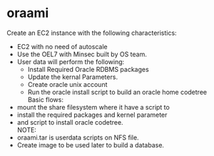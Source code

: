# oraami   
Create an EC2 instance with the following characteristics:
  - EC2 with no need of autoscale
  - Use the OEL7 with Minsec built by OS team.
  - User data will perform the following:
    - Install Required Oracle RDBMS packages
    - Update the kernal Parameters.
    - Create oracle unix account
    - Run the oracle install script to build an oracle home codetree  
Basic flows:
  - mount the share filesystem where it have a script to 
  - install the required packages and kernel parameter
  - and script to install oracle codetree.  
NOTE: 
- oraami.tar is userdata scripts on NFS file.
- Create image to be used later to build a database.
